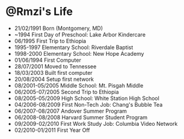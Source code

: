 @Rmzi's Life
===============

- 21/02/1991 Born (Montgomery, MD)
- ~1994 First Day of Preschool: Lake Arbor Kindercare
- 06/1995 First Trip to Ethiopia
- 1995-1997 Elementary School: Riverdale Baptist
- 1998-2000 Elementary School: New Hope Academy
- 01/06/1994 First Computer
- 28/07/2001 Moved to Tennessee
- 18/03/2003 Built first computer
- 20/08/2004 Setup first network
- 08/2001-05/2005 Middle School: Mt. Pisgah Middle
- 06/2005-07/2005 Second Trip to Ethiopia
- 08/2005-05/2009 High School: White Station High School
- 04/2006-08/2009 First Non-Tech Job: Chang's Bubble Tea
- 06/2007-08/2007 Andover Summer Program
- 06/2008-08/2008 Harvard Summer Student Program
- 09/2009-02/2010 First Work Study Job: Columbia Video Network
- 02/2010-01/2011 First Year Off